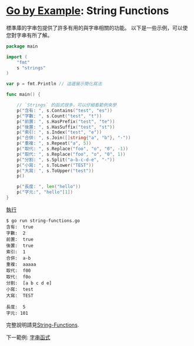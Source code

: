 # [Go by Example](../gobyexample.md): String Functions

標準庫的字串包提供了許多有用的與字串相關的功能。 以下是一些示例，可以使您對字串有所了解。


``` go
package main

import (
    "fmt"
    s "strings"
)

var p = fmt.Println	// 這邊展示簡化寫法

func main() {

    // `Strings` 的函式很多，可以仔細看範例來學
    p("含有: ", s.Contains("test", "es"))
    p("字數: ", s.Count("test", "t"))
    p("前置: ", s.HasPrefix("test", "te"))
    p("後置: ", s.HasSuffix("test", "st"))
    p("索引: ", s.Index("test", "e"))
    p("合併: ", s.Join([]string{"a", "b"}, "-"))
    p("重複: ", s.Repeat("a", 5))
    p("取代: ", s.Replace("foo", "o", "0", -1))
    p("取代: ", s.Replace("foo", "o", "0", 1))
    p("分割: ", s.Split("a-b-c-d-e", "-"))
    p("小寫: ", s.ToLower("TEST"))
    p("大寫: ", s.ToUpper("test"))
    p()

    p("長度: ", len("hello"))
    p("字元:", "hello"[1])
}
```
[執行](http://play.golang.org/p/fZ_FqN5WlSz)

``` shell
$ go run string-functions.go
含有:  true
字數:  2
前置:  true
後置:  true
索引:  1
合併:  a-b
重複:  aaaaa
取代:  f00
取代:  f0o
分割:  [a b c d e]
小寫:  test
大寫:  TEST

長度:  5
字元: 101
```

完整說明請見[String-Functions](https://golang.org/pkg/strings/).

下一範例: [字串函式](string-functions.md)
